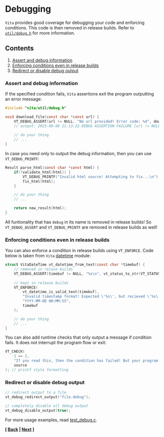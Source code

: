 # Debugging
`Vita` provides good coverage for debugging your code and enforcing conditions. This code is then removed in release builds. Refer to [`util/debug.h`](../../inc/vita/util/debug.h) for more information.

## Contents
1. [Assert and debug information](page8.md#assert-and-debug-information)
2. [Enforcing conditions even in release builds](page8.md#enforcing-conditions-even-in-release-builds)
3. [Redirect or disable debug output](page8.md#redirect-or-disable-debug-output)

### Assert and debug information
If the specified condition fails, `Vita` assertions exit the program outputting an error message: 
```C
#include "vita/util/debug.h"

void download_file(const char *const url) {
    VT_DEBUG_ASSERT(url != NULL, "No url provided! Error code: %d", download_error_code);
    // output: 2023-09-09 21:13:32 DEBUG ASSERTION FAILURE [url != NULL] download.c:main:4: No url provided! Error code: -1
    
    // do your thing
    // ...
}
```

In case you need only to output the debug information, then you can use `VT_DEBUG_PRINTF`:
```C
Result parse_html(const char *const html) {
    if(!validate_html(html)) {
        VT_DEBUG_PRINTF("Invalid html source! Attempting to fix...\n"); // acts like printf
        fix_html(html);
    }

    // do your thing
    // ...

    return new_result(html);
}
```

All funtionality that has `debug` in its name is removed in release builds! So `VT_DEBUG_ASSERT` and `VT_DEBUG_PRINTF` are removed in release builds as well! 

### Enforcing conditions even in release builds
You can also enforce a condition in release builds using `VT_ENFORCE`. Code below is taken from `Vita` [datetime](../../inc/vita/time/datetime.h) module:
```C
struct VitaDateTime vt_datetime_from_text(const char *timebuf) {
    // removed in relase builds
    VT_DEBUG_ASSERT(timebuf != NULL, "%s\n", vt_status_to_str(VT_STATUS_ERROR_INVALID_ARGUMENTS));
    
    // kept in release builds
    VT_ENFORCE(
        vt_datetime_is_valid_text(timebuf), 
        "Invalid timestamp format! Expected \'%s\', but recieved \'%s\'.\n", 
        "YYYY-MM-DD HH:MM:SS", 
        timebuf
    );

    // do your thing
    // ...
}
```

You can also add runtime checks that only output a message if condition fails. It does not interrupt the program flow or exit:
```C
VT_CHECK(
    1 == 2, 
    "If you read this, then the condition has failed! But your program continues to run | read more here %s\n", 
    source
); // printf style formatting
```

### Redirect or disable debug output
```C
// redirect output to a file
vt_debug_redirect_output("file.debug");

// completely disable all debug output
vt_debug_disable_output(true);
```

For more usage examples, read [test_debug.c](../../tests/src/test_debug.c).

**[ [Back](page7.md) | [Next](page9.md) ]**
